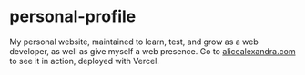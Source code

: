 # personal-profile
My personal website, maintained to learn, test, and grow as a web developer, as well as give myself a web presence.
Go to [alicealexandra.com](http://www.alicealexandra.com) to see it in action, deployed with Vercel.
